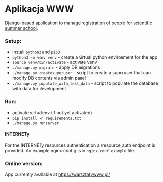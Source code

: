 Aplikacja WWW
=============

Django-based application to manage registration of people for [scientific summer school](https://warsztatywww.pl/).

### Setup:
- install `python3` and `pip3`
- `python3 -m venv venv` - create a virtual python environment for the app
- `source venv/bin/activate` - activate venv
- `./manage.py migrate` - apply DB migrations
- `./manage.py createsuperuser` - script to create a superuser that can modify DB contents via admin panel
- `./manage.py populate_with_test_data` - script to populate the database with data for development

### Run:
- activate virtualenv (if not yet activated)
- `pip install -r requirements.txt`
- `./manage.py runserver`

#### INTERNETy

For the INTERNETy resources authentication a /resource\_auth endpoint is provided. An example nginx config is in `nginx.conf.example` file.

### Online version:
App currently available at https://warsztatywww.pl/
